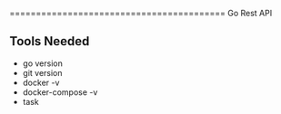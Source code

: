 =========================================
Go Rest API

## Tools Needed

- go version
- git version
- docker -v
- docker-compose -v
- task
